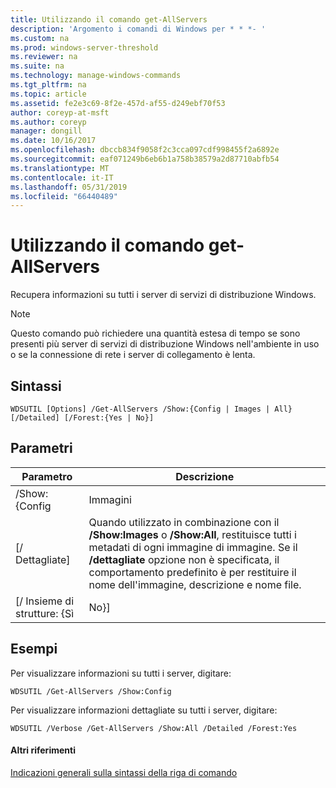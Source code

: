 ```yaml
---
title: Utilizzando il comando get-AllServers
description: 'Argomento i comandi di Windows per * * *- '
ms.custom: na
ms.prod: windows-server-threshold
ms.reviewer: na
ms.suite: na
ms.technology: manage-windows-commands
ms.tgt_pltfrm: na
ms.topic: article
ms.assetid: fe2e3c69-8f2e-457d-af55-d249ebf70f53
author: coreyp-at-msft
ms.author: coreyp
manager: dongill
ms.date: 10/16/2017
ms.openlocfilehash: dbccb834f9058f2c3cca097cdf998455f2a6892e
ms.sourcegitcommit: eaf071249b6eb6b1a758b38579a2d87710abfb54
ms.translationtype: MT
ms.contentlocale: it-IT
ms.lasthandoff: 05/31/2019
ms.locfileid: "66440489"
---
```

# <a name="using-the-get-allservers-command"></a>Utilizzando il comando get-AllServers



Recupera informazioni su tutti i server di servizi di distribuzione Windows.

> [!NOTE]
> Questo comando può richiedere una quantità estesa di tempo se sono presenti più server di servizi di distribuzione Windows nell'ambiente in uso o se la connessione di rete i server di collegamento è lenta.

## <a name="syntax"></a>Sintassi

```
WDSUTIL [Options] /Get-AllServers /Show:{Config | Images | All} [/Detailed] [/Forest:{Yes | No}]
```

## <a name="parameters"></a>Parametri

|   Parametro   |                                                                                                                 Descrizione                                                                                                                  |
|---------------|----------------------------------------------------------------------------------------------------------------------------------------------------------------------------------------------------------------------------------------------|
| /Show:{Config |                                                                                                                    Immagini                                                                                                                    |
|  [/ Dettagliate]  | Quando utilizzato in combinazione con il **/Show:Images** o **/Show:All**, restituisce tutti i metadati di ogni immagine di immagine. Se il **/dettagliate** opzione non è specificata, il comportamento predefinito è per restituire il nome dell'immagine, descrizione e nome file. |
| [/ Insieme di strutture: {Sì |                                                                                                                     No}]                                                                                                                     |

## <a name="BKMK_examples"></a>Esempi

Per visualizzare informazioni su tutti i server, digitare:
```
WDSUTIL /Get-AllServers /Show:Config
```
Per visualizzare informazioni dettagliate su tutti i server, digitare:
```
WDSUTIL /Verbose /Get-AllServers /Show:All /Detailed /Forest:Yes
```

#### <a name="additional-references"></a>Altri riferimenti

[Indicazioni generali sulla sintassi della riga di comando](command-line-syntax-key.md)